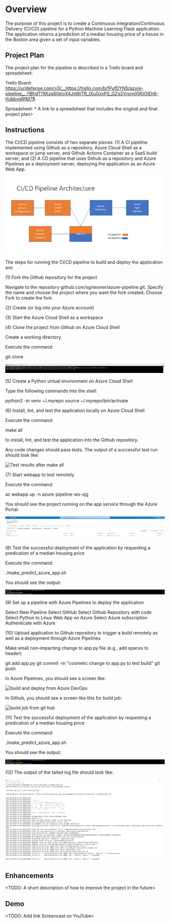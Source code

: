 # Overview

The purpose of this project is to create a Continuous Integration/Continuous Delivery (CI/CD) pipeline for a Python Machine Learning Flask application.  The application returns a prediction of a median housing price of a house in the Boston area given a set of input variables.

## Project Plan
The project plan for the pipeline is described in a Trello board and spreadsheet:

Trello Board: https://urldefense.com/v3/__https://trello.com/b/fPufDYN5/azure-pipeline__;!!BhdT!1tKzq60elvX4JeWiTR_IXuGxxPS_GZg2Vrom05KtOiEh6-HJkbvgRfM7$

Spreadsheet: * A link to a spreadsheet that includes the original and final project plan>

## Instructions

The CI/CD pipeline consists of two separate pieces: (1) A CI pipeline implemented using Github as a repository, Azure Cloud Shell as a workspace or jump server, and Github Actions Container as a SaaS build server; and (2) A CD pipeline that uses Github as a repository and Azure Pipelines as a deployment server, deploying the application as an Azure Web App.

![CI/CD Pipeline Architecture](/images/arch.jpg)

The steps for running the CI/CD pipeline to build and deploy the application are:

(1) Fork the Github repository for the project 

Navigate to the repository github.com/sgriesmer/azure-pipeline.git.
Specify the name and choose the project where you want the fork created.
Choose Fork to create the fork.

(2) Create (or log into your Azure account)

(3) Start the Azure Cloud Shell as a workspace

(4) Clone the project from Github on Azure Cloud Shell

Create a working directory.

Execute the command:

git clone <your repo>

![Starter Files from git clone](/images/starter-files-from-git-clone.png)

(5) Create a Python virtual environment on Azure Cloud Shell

Type the following commands into the shell:

python3 -m venv ~/.myrepo
source ~/.myrepo/bin/activate

(6) Install, lint, and test the application locally on Azure Cloud Shell

Execute the command:

make all

to install, lint, and test the application into the Github repository.

Any code changes should pass tests.  The output of a successful test run should look like:

![Test results after make all](/images/screen-slot-of-passed-tests-after-make-all.png)

(7) Start webapp to test remotely

Execute the command:

az webapp up -n azure-pipeline-ws-sjg

You should see the project running on the app service through the Azure Portal:

![web app in azure portal](/images/azure-pipeline-ws-in-azure-portal.png)

(8) Test the successful deployment of the application by requesting a predication of a median housing price

Execute the command:

./make_predict_azure_app.sh

You should see the output:

![prediction from web app](/images/prediction-from-web-app.png)

(9) Set up a pipeline with Azure Pipelines to deploy the application

Select New Pipeline
Select GitHub
Select Github Repository with code
Select Python to Linux Web App on Azure
Select Azure subscription
Authenticate with Azure


(10) Upload application to Github repository to trigger a build remotely as well as a deployment through Azure Pipelines

Make small non-impacting change to app.py file (e.g., add spaces to header)

git add app.py
git commit -m "cosmetic change to app.py to test build"
git push

In Azure Pipelines, you should see a screen like:

![build and deploy from Azure DevOps](/images/pipeline-build-and-deploy-from-Azure-DevOps.png)

In Github, you should see a screen like this for build job:

![build job from git hub](/images/build-job-from-git-hub.png)

(11) Test the successful deployment of the application by requesting a predication of a median housing price

Execute the command:

./make_predict_azure_app.sh

You should see the output:

![prediction from web app](/images/prediction-from-web-app.png)

(12) The output of the tailed log file should look like:

![tailed log file](/images/tailed-log-file.png)


> 

## Enhancements

<TODO: A short description of how to improve the project in the future>

## Demo 

<TODO: Add link Screencast on YouTube>



